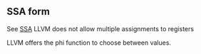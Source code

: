 ## SSA form 
See [SSA](../../../../computer_science/programming_language_theory/codegen/single_static_assignment_form.md)
LLVM does not allow multiple assignments to registers

LLVM offers the phi function to choose between values. 